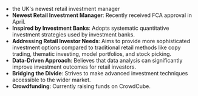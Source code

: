 
- the UK's newest retail investment manager
- **Newest Retail Investment Manager**: Recently received FCA approval in April.
- **Inspired by Investment Banks**: Adopts systematic quantitative investment strategies used by investment banks.
- **Addressing Retail Investor Needs**: Aims to provide more sophisticated investment options compared to traditional retail methods like copy trading, thematic investing, model portfolios, and stock picking.
- **Data-Driven Approach**: Believes that data analysis can significantly improve investment outcomes for retail investors.
- **Bridging the Divide**: Strives to make advanced investment techniques accessible to the wider market.
- **Crowdfunding**: Currently raising funds on CrowdCube.


